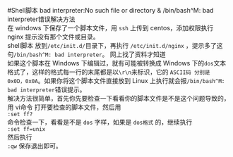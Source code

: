 #Shell脚本 bad interpreter:No such file or directory & /bin/bash^M: bad interpreter错误解决方法  
在 windows 下保存了一个脚本文件，用 `ssh` 上传到 centos，添加权限执行 nginx 提示没有那个文件或目录。   
shell脚本 放到`/etc/init.d/`目录下，再执行 `/etc/init.d/nginx` ，提示多了这句`/bin/bash^M: bad interpreter`。 网上找了资料才知道  
如果这个脚本在 Windows 下编辑过，就有可能被转换成 Windows 下的`dos`文本格式了，这样的格式每一行的末尾都是以`\r\n`来标识，它的 `ASCII码 分别是 0x0D，0x0A`。如果你将这个脚本文件直接放到 Linux 上执行就会报`/bin/bash^M: bad interpreter`错误提示。  
解决方法很简单，首先你先要检查一下看看你的脚本文件是不是这个问题导致的，用 vi命令 打开要检查的脚本文件，然后用  
`:set ff?`  
命令检查一下，看看是不是 `dos` 字样，如果是 `dos格式` 的，继续执行  
`:set ff=unix`  
然后执行  
`:qw`
保存退出即可。   